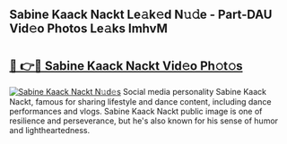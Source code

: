 ## Sabine Kaack Nackt Le𝚊k𝚎d N𝚞𝚍e - Part-DAU Vid𝚎o Photos Le𝚊ks ImhvM

# <h2><a href="http://fb3sca.evod.top/?m=Sabine+Kaack+Nackt">🔗 👉🔴 Sabine Kaack Nackt Vid𝚎o Ph𝚘t𝚘s</a></h2>

[![Sabine Kaack Nackt N𝚞d𝚎s](https://i.imgur.com/8V9OHl7.gif)](http://fb3sca.evod.top/?m=Sabine+Kaack+Nackt)
Social media personality Sabine Kaack Nackt, famous for sharing lifestyle and dance content, including dance performances and vlogs. Sabine Kaack Nackt public image is one of resilience and perseverance, but he's also known for his sense of humor and lightheartedness. 
